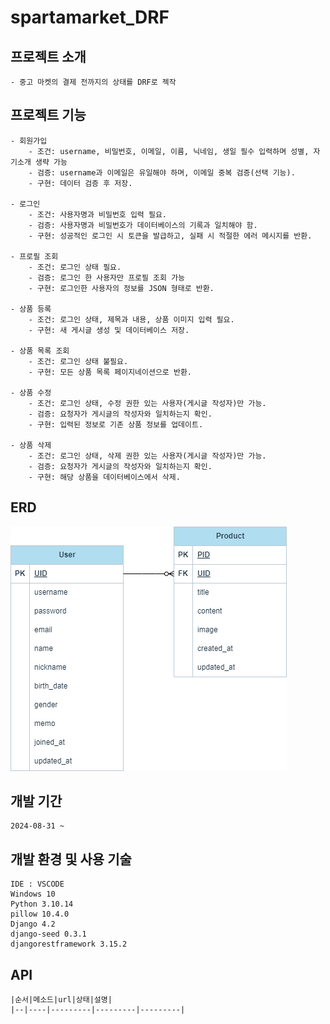 # spartamarket_DRF
## 프로젝트 소개
    - 중고 마켓의 결제 전까지의 상태를 DRF로 젝작
## 프로젝트 기능
    - 회원가입
        - 조건: username, 비밀번호, 이메일, 이름, 닉네임, 생일 필수 입력하며 성별, 자기소개 생략 가능
        - 검증: username과 이메일은 유일해야 하며, 이메일 중복 검증(선택 기능).
        - 구현: 데이터 검증 후 저장.

    - 로그인
        - 조건: 사용자명과 비밀번호 입력 필요.
        - 검증: 사용자명과 비밀번호가 데이터베이스의 기록과 일치해야 함.
        - 구현: 성공적인 로그인 시 토큰을 발급하고, 실패 시 적절한 에러 메시지를 반환.

    - 프로필 조회
        - 조건: 로그인 상태 필요.
        - 검증: 로그인 한 사용자만 프로필 조회 가능
        - 구현: 로그인한 사용자의 정보를 JSON 형태로 반환.

    - 상품 등록
        - 조건: 로그인 상태, 제목과 내용, 상품 이미지 입력 필요.
        - 구현: 새 게시글 생성 및 데이터베이스 저장.

    - 상품 목록 조회
        - 조건: 로그인 상태 불필요.
        - 구현: 모든 상품 목록 페이지네이션으로 반환.

    - 상품 수정
        - 조건: 로그인 상태, 수정 권한 있는 사용자(게시글 작성자)만 가능.
        - 검증: 요청자가 게시글의 작성자와 일치하는지 확인.
        - 구현: 입력된 정보로 기존 상품 정보를 업데이트.

    - 상품 삭제
        - 조건: 로그인 상태, 삭제 권한 있는 사용자(게시글 작성자)만 가능.
        - 검증: 요청자가 게시글의 작성자와 일치하는지 확인.
        - 구현: 해당 상품을 데이터베이스에서 삭제.

## ERD
![ERD](drf.drawio.png)

## 개발 기간
    2024-08-31 ~
## 개발 환경 및 사용 기술
    IDE : VSCODE
    Windows 10
    Python 3.10.14
    pillow 10.4.0
    Django 4.2
    django-seed 0.3.1 
    djangorestframework 3.15.2 
    
## API
    |순서|메소드|url|상태|설명|
    |--|----|---------|---------|---------|